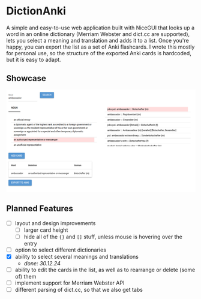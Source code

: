 # DictionAnki
A simple and easy-to-use web application built with NiceGUI that looks up a word in an online dictionary (Merriam Webster and dict.cc are supported), lets you select a meaning and translation and adds it to a list. Once you're happy, you can export the list as a set of Anki flashcards. I wrote this mostly for personal use, so the structure of the exported Anki cards is hardcoded, but it is easy to adapt.

## Showcase
![](res/application.png)

## Planned Features
- [ ] layout and design improvements
    - [ ] larger card height
    - [ ] hide all of the `{}` and `[]` stuff, unless mouse is hovering over the entry 
- [ ] option to select different dictionaries
- [x] ability to select several meanings and translations
    - *done: 30.12.24*
- [ ] ability to edit the cards in the list, as well as to rearrange or delete (some of) them
- [ ] implement support for Merriam Webster API
- [ ] different parsing of dict.cc, so that we also get tabs